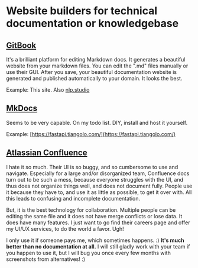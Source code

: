 # Website builders for technical documentation or knowledgebase

## [GitBook](https://gitbook.com)

It's a brilliant platform for editing Markdown docs. It generates a beautiful website from your markdown files. You can edit the ".md" files manually or use their GUI. After you save, your beautiful documentation website is generated and published automatically to your domain. It looks the best. 

Example: This site. Also [nlp.studio](https://nlp.studio)

## [MkDocs](https://squidfunk.github.io/mkdocs-material/)

Seems to be very capable. On my todo list. DIY, install and host it yourself.

Example: [https://fastapi.tiangolo.com/](https://fastapi.tiangolo.com/)

## [Atlassian Confluence](https://www.atlassian.com/software/confluence)

I hate it so much. Their UI is so buggy, and so cumbersome to use and navigate. Especially for a large and/or disorganized team, Confluence docs turn out to be such a mess, because everyone struggles with the UI, and thus does not organize things well, and does not document fully. People use it because they have to, and use it as little as possible, to get it over with. All this leads to confusing and incomplete documentation.

But, it is the best technology for collaboration. Multiple people can be editing the same file and it does not have merge conflicts or lose data. It does have many features. I just want to go find their careers page and offer my UI/UX services, to do the world a favor. Ugh!

I only use it if someone pays me, which sometimes happens. :\) **It's much better than no documentation at all.** I will still gladly work with your team if you happen to use it, but I will bug you once every few months with screenshots from alternatives! :\)

